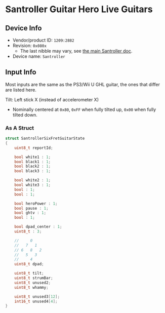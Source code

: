 # Santroller Guitar Hero Live Guitars

## Device Info

- Vendor/product ID: `1209:2882`
- Revision: `0x080x`
  - The last nibble may vary, see [the main Santroller doc](../../Other/Santroller.md).
- Device name: `Santroller`

## Input Info

Most inputs are the same as the PS3/Wii U GHL guitar, the ones that differ are listed here.

Tilt: Left stick X (instead of accelerometer X)

- Nominally centered at `0x80`, `0xFF` when fully tilted up, `0x00` when fully tilted down.

### As A Struct

```cpp
struct SantrollerSixFretGuitarState
{
    uint8_t reportId;

    bool white1 : 1;
    bool black1 : 1;
    bool black2 : 1;
    bool black3 : 1;

    bool white2 : 1;
    bool white3 : 1;
    bool : 1;
    bool : 1;

    bool heroPower : 1;
    bool pause : 1;
    bool ghtv : 1;
    bool : 1;

    bool dpad_center : 1;
    uint8_t : 3;

    //     0
    //   7   1
    // 6   8   2
    //   5   3
    //     4
    uint8_t dpad;

    uint8_t tilt;
    uint8_t strumBar;
    uint8_t unused2;
    uint8_t whammy;

    uint8_t unused3[12];
    int16_t unused4[4];
}
```
